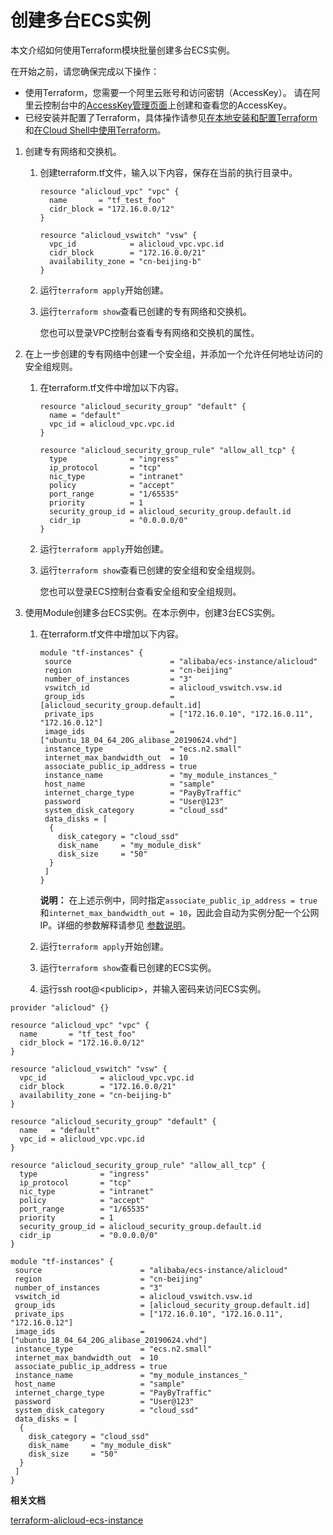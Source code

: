 # 创建多台ECS实例

本文介绍如何使用Terraform模块批量创建多台ECS实例。

在开始之前，请您确保完成以下操作：

-   使用Terraform，您需要一个阿里云账号和访问密钥（AccessKey）。 请在阿里云控制台中的[AccessKey管理页面](https://usercenter.console.aliyun.com/?spm=5176.doc52740.2.3.QKZk8w#/manage/ak)上创建和查看您的AccessKey。
-   已经安装并配置了Terraform，具体操作请参见[在本地安装和配置Terraform]()和[在Cloud Shell中使用Terraform]()。

1.  创建专有网络和交换机。

    1.  创建terraform.tf文件，输入以下内容，保存在当前的执行目录中。

        ```
        resource "alicloud_vpc" "vpc" {
          name       = "tf_test_foo"
          cidr_block = "172.16.0.0/12"
        }
        
        resource "alicloud_vswitch" "vsw" {
          vpc_id            = alicloud_vpc.vpc.id
          cidr_block        = "172.16.0.0/21"
          availability_zone = "cn-beijing-b"
        }
        ```

    2.  运行`terraform apply`开始创建。
    3.  运行`terraform show`查看已创建的专有网络和交换机。

        您也可以登录VPC控制台查看专有网络和交换机的属性。

2.  在上一步创建的专有网络中创建一个安全组，并添加一个允许任何地址访问的安全组规则。

    1.  在terraform.tf文件中增加以下内容。

        ```
        resource "alicloud_security_group" "default" {
          name = "default"
          vpc_id = alicloud_vpc.vpc.id
        }
        
        resource "alicloud_security_group_rule" "allow_all_tcp" {
          type              = "ingress"
          ip_protocol       = "tcp"
          nic_type          = "intranet"
          policy            = "accept"
          port_range        = "1/65535"
          priority          = 1
          security_group_id = alicloud_security_group.default.id
          cidr_ip           = "0.0.0.0/0"
        }
        ```

    2.  运行`terraform apply`开始创建。
    3.  运行`terraform show`查看已创建的安全组和安全组规则。

        您也可以登录ECS控制台查看安全组和安全组规则。

3.  使用Module创建多台ECS实例。在本示例中，创建3台ECS实例。

    1.  在terraform.tf文件中增加以下内容。

        ```
        module "tf-instances" {  
         source                      = "alibaba/ecs-instance/alicloud"  
         region                      = "cn-beijing" 
         number_of_instances         = "3" 
         vswitch_id                  = alicloud_vswitch.vsw.id  
         group_ids                   = [alicloud_security_group.default.id]  
         private_ips                 = ["172.16.0.10", "172.16.0.11", "172.16.0.12"]  
         image_ids                   = ["ubuntu_18_04_64_20G_alibase_20190624.vhd"]  
         instance_type               = "ecs.n2.small"   
         internet_max_bandwidth_out  = 10  
         associate_public_ip_address = true  
         instance_name               = "my_module_instances_"  
         host_name                   = "sample"  
         internet_charge_type        = "PayByTraffic"    
         password                    = "User@123"  
         system_disk_category        = "cloud_ssd"  
         data_disks = [    
          {      
            disk_category = "cloud_ssd"      
            disk_name     = "my_module_disk"      
            disk_size     = "50"    
          } 
         ]
        }
        ```

        **说明：** 在上述示例中，同时指定`associate_public_ip_address = true`和`internet_max_bandwidth_out = 10`，因此会自动为实例分配一个公网IP。详细的参数解释请参见 [参数说明](https://registry.terraform.io/modules/alibaba/ecs-instance/alicloud/1.2.2?tab=inputs)。

    2.  运行`terraform apply`开始创建。
    3.  运行`terraform show`查看已创建的ECS实例。
    4.  运行ssh root@<publicip\>，并输入密码来访问ECS实例。

```
provider "alicloud" {}

resource "alicloud_vpc" "vpc" {
  name       = "tf_test_foo"
  cidr_block = "172.16.0.0/12"
}

resource "alicloud_vswitch" "vsw" {
  vpc_id            = alicloud_vpc.vpc.id
  cidr_block        = "172.16.0.0/21"
  availability_zone = "cn-beijing-b"
}

resource "alicloud_security_group" "default" {
  name   = "default"
  vpc_id = alicloud_vpc.vpc.id
}

resource "alicloud_security_group_rule" "allow_all_tcp" {
  type              = "ingress"
  ip_protocol       = "tcp"
  nic_type          = "intranet"
  policy            = "accept"
  port_range        = "1/65535"
  priority          = 1
  security_group_id = alicloud_security_group.default.id
  cidr_ip           = "0.0.0.0/0"
}

module "tf-instances" {  
 source                      = "alibaba/ecs-instance/alicloud"  
 region                      = "cn-beijing"  
 number_of_instances         = "3"  
 vswitch_id                  = alicloud_vswitch.vsw.id  
 group_ids                   = [alicloud_security_group.default.id]  
 private_ips                 = ["172.16.0.10", "172.16.0.11", "172.16.0.12"]  
 image_ids                   = ["ubuntu_18_04_64_20G_alibase_20190624.vhd"]  
 instance_type               = "ecs.n2.small"   
 internet_max_bandwidth_out  = 10
 associate_public_ip_address = true  
 instance_name               = "my_module_instances_"  
 host_name                   = "sample"  
 internet_charge_type        = "PayByTraffic"   
 password                    = "User@123" 
 system_disk_category        = "cloud_ssd"  
 data_disks = [    
  {      
    disk_category = "cloud_ssd"      
    disk_name     = "my_module_disk"      
    disk_size     = "50"    
  } 
 ]
}
```

**相关文档**  


[terraform-alicloud-ecs-instance](https://github.com/terraform-alicloud-modules/terraform-alicloud-ecs-instance)

